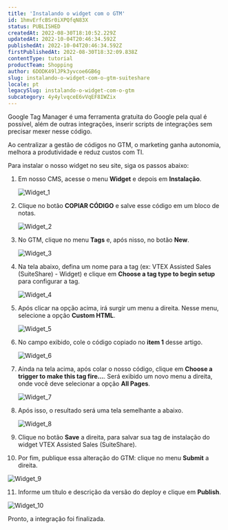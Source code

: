 ```yaml
---
title: 'Instalando o widget com o GTM'
id: 1hmvErfcBSr0iXPQfqN83X
status: PUBLISHED
createdAt: 2022-08-30T18:10:52.229Z
updatedAt: 2022-10-04T20:46:34.592Z
publishedAt: 2022-10-04T20:46:34.592Z
firstPublishedAt: 2022-08-30T18:32:09.838Z
contentType: tutorial
productTeam: Shopping
author: 6DODK49lJPk3yvcoe6GB6g
slug: instalando-o-widget-com-o-gtm-suiteshare
locale: pt
legacySlug: instalando-o-widget-com-o-gtm
subcategory: 4y4ylvqceE6vVqEF8IWZix
---
```


Google Tag Manager é uma ferramenta gratuita do Google pela qual é possível, além de outras integrações, inserir scripts de integrações sem precisar mexer nesse código. 

Ao centralizar a gestão de códigos no GTM, o marketing ganha autonomia, melhora a produtividade e reduz custos com TI. 

Para instalar o nosso widget no seu site, siga os passos abaixo:

1. Em nosso CMS, acesse o menu **Widget** e depois em **Instalação**.

   ![Widget_1](//images.ctfassets.net/alneenqid6w5/PvBIqUXXoy0HKgG9kHYQF/861a7781882e3459c3e4446c53bf3f7c/Widget_1.png)

2. Clique no botão **COPIAR CÓDIGO** e salve esse código em um bloco de notas.

   ![Widget_2](//images.ctfassets.net/alneenqid6w5/5x9QKNU0tIYtoAzYv3JMGK/ee316a807d88dc202bb002217b780469/Widget_2.png)

3. No GTM, clique no menu **Tags** e, após nisso, no botão **New**.

   ![Widget_3](//images.ctfassets.net/alneenqid6w5/5JEWuW29vUzuXxU1ZIE3T3/a0bba65a23153557b65776b870bd2ba3/Widget_3.png)

4. Na tela abaixo, defina um nome para a tag (ex: VTEX Assisted Sales (SuiteShare) - Widget) e clique em **Choose a tag type to begin setup** para configurar a tag.

   ![Widget_4](//images.ctfassets.net/alneenqid6w5/7LcqsWNdLni472pl8Xn85n/378cccd15c9139214cafb9491fd84c40/Widget_4.png)

5. Após clicar na opção acima, irá surgir um menu a direita. Nesse menu, selecione a opção **Custom HTML**.

   ![Widget_5](//images.ctfassets.net/alneenqid6w5/19ve1JVLWfVTHhz8lQg64t/14b851233c3bbbaced668fad02bfd8ca/Widget_5.png)

6. No campo exibido, cole o código copiado no **item 1** desse artigo.

   ![Widget_6](//images.ctfassets.net/alneenqid6w5/5n3YOrNAiZt0bEdGgQrF7w/f26751fb2bc334254f173a16dac0fd32/Widget_6.png)

7. Ainda na tela acima, após colar o nosso código, clique em **Choose a trigger to make this tag fire...**. Será exibido um novo menu a direita, onde você deve selecionar a opção **All Pages**.

   ![Widget_7](//images.ctfassets.net/alneenqid6w5/7DW6UcnlaTC5fgWRnG1BsR/48063165c62c1550fb505f067b922966/Widget_7.png)

8. Após isso, o resultado será uma tela semelhante a abaixo.

   ![Widget_8](//images.ctfassets.net/alneenqid6w5/753LeeyLcq2EUuMMG4riJY/8663150797f41fe362867ab30d3c3178/Widget_8.png)

9. Clique no botão **Save** a direita, para salvar sua tag de instalação do widget VTEX Assisted Sales (SuiteShare).

10. Por fim, publique essa alteração do GTM: clique no menu **Submit** a direita.

   ![Widget_9](//images.ctfassets.net/alneenqid6w5/6QLTRqElrB59rchytvzNzI/b8eb90559fa7b9537b08d41b17a1bee2/Widget_9.png)

11. Informe um título e descrição da versão do deploy e clique em **Publish**.

   ![Widget_10](//images.ctfassets.net/alneenqid6w5/gec4OU8KY7V5KCYCS1OUS/8758cda8e7ced08ee85a0948a80a419e/Widget_10.png)

Pronto, a integração foi finalizada.
